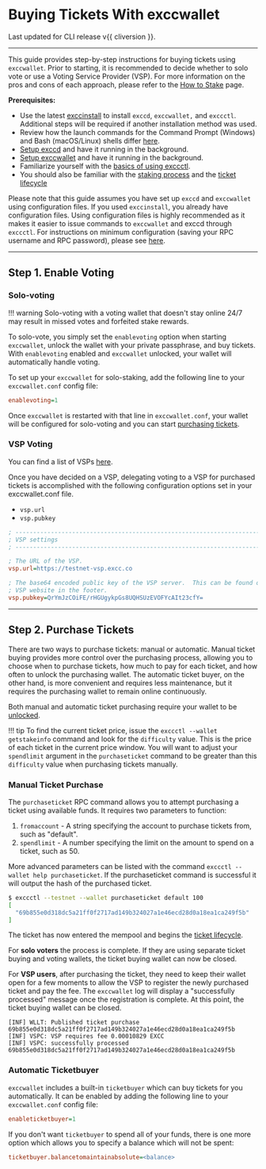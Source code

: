 # Buying Tickets With exccwallet

Last updated for CLI release v{{ cliversion }}.

---

This guide provides step-by-step instructions for buying tickets using `exccwallet`. Prior to starting, it is recommended to decide whether to solo vote or use a Voting Service Provider (VSP). For more information on the pros and cons of each approach, please refer to the [How to Stake](../../proof-of-stake/how-to-stake.md) page.

**Prerequisites:**

- Use the latest [exccinstall](cli-installation.md) to install `exccd`, `exccwallet,` and `exccctl`. Additional steps will be required if another installation method was used.
- Review how the launch commands for the Command Prompt (Windows) and Bash (macOS/Linux) shells differ [here](os-differences.md).
- [Setup exccd](exccd-setup.md) and have it running in the background.
- [Setup exccwallet](exccwallet-setup.md) and have it running in the background.
- Familiarize yourself with the [basics of using exccctl](exccctl-basics.md).
- You should also be familiar with the [staking process](../../proof-of-stake/overview.md) and the [ticket lifecycle](../../proof-of-stake/overview.md#ticket-lifecycle)

Please note that this guide assumes you have set up `exccd` and `exccwallet` using configuration files. If you used `exccinstall`, you already have configuration files. Using configuration files is highly recommended as it makes it easier to issue commands to `exccwallet` and exccd through `exccctl`. For instructions on minimum configuration (saving your RPC username and RPC password), please see [here](../../advanced/manual-cli-install.md#minimum-configuration).

---

## Step 1. Enable Voting

### Solo-voting

!!! warning
    Solo-voting with a voting wallet that doesn't stay online 24/7 may result in missed votes and forfeited stake rewards.

To solo-vote, you simply set the `enablevoting` option when starting `exccwallet`, unlock the wallet with your private passphrase, and buy tickets. With `enablevoting` enabled and `exccwallet` unlocked, your wallet will automatically handle voting.

To set up your `exccwallet` for solo-staking, add the following line to your `exccwallet.conf` config file:

```ini
enablevoting=1
```

Once `exccwallet` is restarted with that line in `exccwallet.conf`, your wallet will be configured for solo-voting and you can start [purchasing tickets](#step-2-purchase-tickets).

### VSP Voting

 You can find a list of VSPs [here](../../proof-of-stake/how-to-stake.md#pos-using-a-voting-service-provider-vsp).

 Once you have decided on a VSP, delegating voting to a VSP for purchased tickets is accomplished with the following configuration options set in your exccwallet.conf file.

- `vsp.url`
- `vsp.pubkey`

```ini
; ------------------------------------------------------------------------------
; VSP settings
; ------------------------------------------------------------------------------

; The URL of the VSP.
vsp.url=https://testnet-vsp.excc.co

; The base64 encoded public key of the VSP server.  This can be found on the
; VSP website in the footer.
vsp.pubkey=QrYmJzCOiFE/rHGUgykpGs8UQHSUzEVOFYcAIt23cfY=
```

---

## Step 2. Purchase Tickets

There are two ways to purchase tickets: manual or automatic. Manual ticket buying provides more control over the purchasing process, allowing you to choose when to purchase tickets, how much to pay for each ticket, and how often to unlock the purchasing wallet. The automatic ticket buyer, on the other hand, is more convenient and requires less maintenance, but it requires the purchasing wallet to remain online continuously.

Both manual and automatic ticket purchasing require your wallet to be
[unlocked](exccctl-basics.md#unlocking-your-wallet).

!!! tip
    To find the current ticket price, issue the `exccctl --wallet getstakeinfo`
    command and look for the `difficulty` value.
    This is the price of each ticket in the current price window.
    You will want to adjust your `spendlimit` argument in the `purchaseticket`
    command to be greater than this `difficulty` value when purchasing tickets
    manually.

### Manual Ticket Purchase

The `purchaseticket` RPC command allows you to attempt purchasing a ticket using available funds. It requires two parameters to function:

1. `fromaccount` -  A string specifying the account to purchase tickets from, such as "default".
1. `spendlimit`  -  A number specifying the limit on the amount to spend on a ticket, such as 50.

More advanced parameters can be listed with the command `exccctl --wallet help purchaseticket`.
If the purchaseticket command is successful it will output the hash of the
purchased ticket.

```sh
$ exccctl --testnet --wallet purchaseticket default 100
[
  "69b855e0d318dc5a21ff0f2717ad149b324027a1e46ecd28d0a18ea1ca249f5b"
]
```

The ticket has now entered the mempool and begins the
[ticket lifecycle](../../proof-of-stake/overview.md#ticket-lifecycle).

For **solo voters** the process is complete. If they are using separate ticket
buying and voting wallets, the ticket buying wallet can now be closed.

For **VSP users**, after purchasing the ticket, they need to keep their wallet open for a few moments to allow the VSP to register the newly purchased ticket and pay the fee. The `exccwallet` log will display a "successfully processed" message once the registration is complete. At this point, the ticket buying wallet can be closed.

```no-highlight
[INF] WLLT: Published ticket purchase 69b855e0d318dc5a21ff0f2717ad149b324027a1e46ecd28d0a18ea1ca249f5b
[INF] VSPC: VSP requires fee 0.00010829 EXCC
[INF] VSPC: successfully processed 69b855e0d318dc5a21ff0f2717ad149b324027a1e46ecd28d0a18ea1ca249f5b
```

### Automatic Ticketbuyer

`exccwallet` includes a built-in `ticketbuyer` which can buy tickets for you automatically.
It can be enabled by adding the following line to your `exccwallet.conf` config file:

```ini
enableticketbuyer=1
```

If you don't want `ticketbuyer` to spend all of your funds, there is one more option which allows you to specify a balance which will not be spent:

```ini
ticketbuyer.balancetomaintainabsolute=<balance>
```
